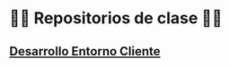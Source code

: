 # :woman_technologist: **Repositorios de clase** :woman_technologist:

## [**Desarrollo Entorno Cliente**]([https://github.com/SanRup/dwec/tree/main/EjerciciosAulaVirtual/EjerciciosBasicos](https://github.com/SanRup/dwec))

